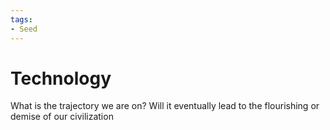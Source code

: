 ```yaml
---
tags:
- Seed
---
```


# Technology

What is the trajectory we are on? Will it eventually lead to the flourishing or demise of our civilization
